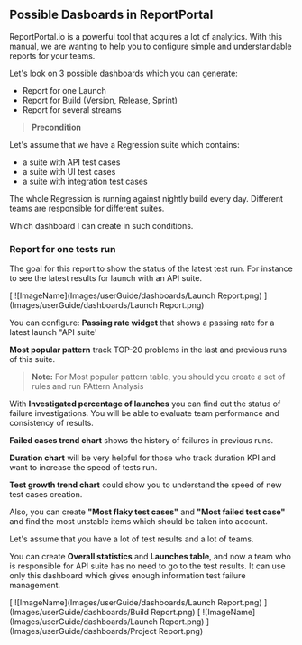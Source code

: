 ## Possible Dasboards in ReportPortal

ReportPortal.io is a powerful tool that acquires a lot of analytics. With this manual, we are wanting to help you to configure simple and understandable reports for your teams.

Let's look on 3 possible dashboards which you can generate:
* Report for one Launch
* Report for Build (Version, Release, Sprint)
* Report for several streams

> **Precondition**

Let's assume that we have a Regression suite which contains:

- a suite with API test cases
- a suite with UI test cases
- a suite with integration test cases

The whole Regression is running against nightly build every day.
Different teams are responsible for different suites.

Which dashboard I can create in such conditions.


###  Report for one tests run

The goal for this report to show the status of the latest test run. For instance to see the latest results for launch with an API suite. 

[ ![ImageName](Images/userGuide/dashboards/Launch Report.png) ](Images/userGuide/dashboards/Launch Report.png)

You can configure:
**Passing rate widget** that shows a passing rate for a latest launch "API suite'

**Most popular pattern** track TOP-20 problems in the last and previous runs of this suite. 

> **Note:** For Most popular pattern table, you should you create a set of rules and run PAttern Analysis

With **Investigated percentage of launches** you can find out the status of failure investigations. You will be able to evaluate team performance and consistency of results.

**Failed cases trend chart** shows the history of failures in previous runs. 

**Duration chart** will be very helpful for those who track duration KPI and want to increase the speed of tests run. 

**Test growth trend chart** could show you to understand the speed of new test cases creation.

Also, you can create **"Most flaky test cases"** and **"Most failed test case"** and find the most unstable items which should be taken into account.

Let's assume that you have a lot of test results and a lot of teams.

You can create **Overall statistics** and **Launches table**, and now a team who is responsible for API suite has no need to go to the test results. It can use only this dashboard which gives enough information test failure management.



[ ![ImageName](Images/userGuide/dashboards/Launch Report.png) ](Images/userGuide/dashboards/Build Report.png)
[ ![ImageName](Images/userGuide/dashboards/Launch Report.png) ](Images/userGuide/dashboards/Project Report.png)


